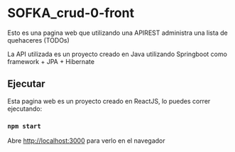 # SOFKA_crud-0-front

Esto es una pagina web que utilizando una APIREST administra una lista de quehaceres (TODOs)


La API utilizada es un proyecto creado en Java utilizando Springboot como framework + JPA + Hibernate

## Ejecutar

Esta pagina web es un proyecto creado en ReactJS, lo puedes correr ejecutando:

### `npm start`

Abre [http://localhost:3000](http://localhost:3000) para verlo en el navegador
